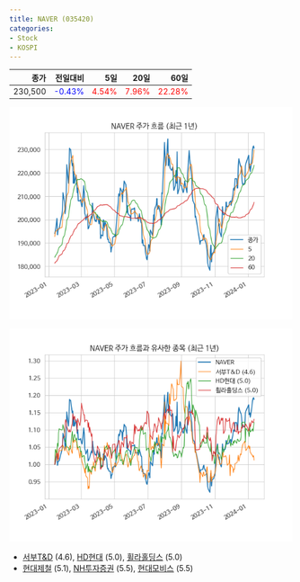 ```yaml
---
title: NAVER (035420)
categories:
- Stock
- KOSPI
---
```


|종가|전일대비|5일|20일|60일|
|---:|-------:|--:|---:|---:|
|230,500|<span style="color: blue">-0.43%</span>|<span style="color: red">4.54%</span>|<span style="color: red">7.96%</span>|<span style="color: red">22.28%</span>|


<!-- more -->

![035420](/assets/images/stock/035420.png)

![035420](/assets/images/stock/035420_sim.png)

- [서부T&D](/006730/) (4.6), [HD현대](/267250/) (5.0), [휠라홀딩스](/081660/) (5.0)
- [현대제철](/004020/) (5.1), [NH투자증권](/005940/) (5.5), [현대모비스](/012330/) (5.5)